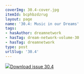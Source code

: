 ```yaml
---
coverImg: 30.4-cover.jpg
itemId: bcphbzdzrug
layout: page
name: '30.4: Music in our Dreams'
tags:
- hasAuthor: dreamnetwork
- hasTag: dream-network-volume-30
- hasTag: dreamnetwork
type: post
urlSlug: '30.4'
---
```

<img class="card-journal-img" src="../images/30.4-rect.jpg"/><a href="../files/pdfs/Volume_30/30.4_music.pdf" download="">Download issue 30.4</a>